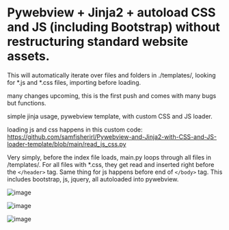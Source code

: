 # 
# Pywebview + Jinja2 + autoload CSS and JS (including Bootstrap) without restructuring standard website assets. 

 This will automatically iterate over files and folders in ./templates/, looking for *.js and *.css files, importing before loading. 


many changes upcoming, this is the first push and comes with many bugs but functions.  

simple jinja usage, pywebview template, with custom CSS and JS loader. 

loading js and css happens in this custom code: https://github.com/samfisherirl/Pywebview-and-Jinja2-with-CSS-and-JS-loader-template/blob/main/read_js_css.py

Very simply, before the index file loads, main.py loops through all files in /templates/. For all files with  *.css, they get read and inserted right before the  `</header>` tag. Same thing for js happens before end of `</body>` tag. 
This includes bootstrap, js, jquery, all autoloaded into pywebview.

![image](https://user-images.githubusercontent.com/98753696/220905717-1330f53d-030f-4073-90fc-ed3cbe01c9ca.png)

![image](https://user-images.githubusercontent.com/98753696/220921557-31e89f0f-a0b0-4ac5-988c-32411f9b52a1.png)


![image](https://user-images.githubusercontent.com/98753696/220921326-9da8f698-16cf-4a4e-92ee-3fa03fcc1906.png)

